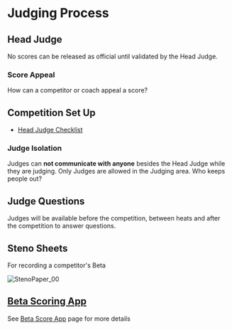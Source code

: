 # Judging Process

## Head Judge


No scores can be released as official until validated by the Head Judge. 

### Score Appeal
How can a competitor or coach appeal a score?

## Competition Set Up

- [Head Judge Checklist](/development/Download#head-judge-checklist)





### Judge Isolation
Judges can **not communicate with anyone** besides the Head Judge while they are judging. Only Judges are allowed in the Judging area. Who keeps people out?

## Judge Questions
Judges will be available before the competition, between heats and after the competition to answer questions.


## Steno Sheets

For recording a competitor's Beta

![StenoPaper_00](/StenoPaper_00.jpg)

## [Beta Scoring App](/judging/BetaScoreApp)

See [Beta Score App](/judging/BetaScoreApp) page for more details











